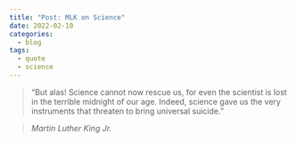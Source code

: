 ```yaml
---
title: "Post: MLK on Science"
date: 2022-02-10
categories:
  - blog
tags:
  - quote
  - science
---
```


> “But alas! Science cannot now rescue us, for even the scientist is lost in the terrible midnight of our age. Indeed, science gave us the very instruments that threaten to bring universal suicide.”
  
> <cite>Martin Luther King Jr.</cite>
